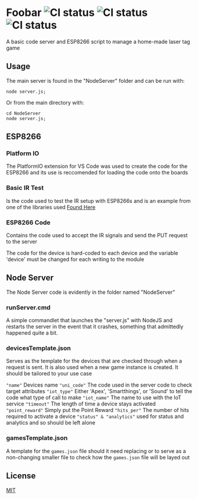 # Foobar ![CI status](https://img.shields.io/badge/build-passing-brightgreen.svg) ![CI status](https://img.shields.io/badge/build-passing-brightgreen.svg) ![CI status](https://img.shields.io/badge/build-passing-brightgreen.svg)

A basic code server and ESP8266 script to manage a home-made laser tag game

## Usage
The main server is found in the "NodeServer" folder and can be run with:

```
node server.js;
```
Or from the main directory with:

```
cd NodeServer
node server.js;
```

## ESP8266
### Platform IO
The PlatformIO extension for VS Code was used to create the code for the ESP8266 and its use is reccomended for loading the code onto the boards

### Basic IR Test
Is the code used to test the IR setup with ESP8266s and is an example from one of the libraries used [Found Here](https://github.com/markszabo/IRremoteESP8266)

### ESP8266 Code
Contains the code used to accept the IR signals and send the PUT request to the server

The code for the device is hard-coded to each device and the variable 'device' must be changed for each writing to the module

## Node Server
The Node Server code is evidently in the folder named "NodeServer"
### runServer.cmd
A simple commandlet that launches the "server.js" with NodeJS and restarts the server in the event that it crashes, something that admittedly happened quite a bit.
### devicesTemplate.json
Serves as the template for the devices that are checked through when a request is sent. It is also used when a new game instance is created. It should be tailored to your use case

`"name"` Devices name
`"uni_code"`  The code used in the server code to check target attributes
`"iot_type"` Either 'Apex', 'Smartthings', or 'Sound' to tell the code what type of call to make
`"iot_name"` The name to use with the IoT service
`"timeout"` The length of time a device stays activated
`"point_reward"` Simply put the Point Reward
`"hits_per"` The number of hits required to activate a device
`"status" & "analytics"` used for status and analytics and so should be left alone

### gamesTemplate.json
A template for the `games.json` file should it need replacing or to serve as a non-changing smaller file to check how the `games.json` file will be layed out

## License
[MIT](https://choosealicense.com/licenses/mit/)
